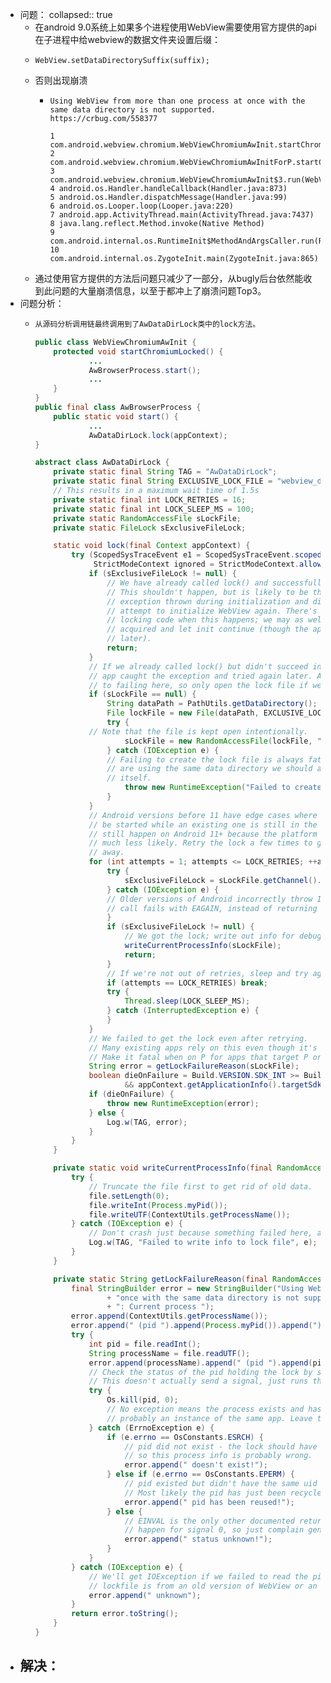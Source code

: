 - 问题：
  collapsed:: true
	- 在android 9.0系统上如果多个进程使用WebView需要使用官方提供的api在子进程中给webview的数据文件夹设置后缀：
	- ```
	  WebView.setDataDirectorySuffix(suffix);
	  ```
	- 否则出现崩溃
		- ```
		  Using WebView from more than one process at once with the same data directory is not supported. https://crbug.com/558377
		  
		  1 com.android.webview.chromium.WebViewChromiumAwInit.startChromiumLocked(WebViewChromiumAwInit.java:63)
		  2 com.android.webview.chromium.WebViewChromiumAwInitForP.startChromiumLocked(WebViewChromiumAwInitForP.java:3)
		  3 com.android.webview.chromium.WebViewChromiumAwInit$3.run(WebViewChromiumAwInit.java:3)
		  4 android.os.Handler.handleCallback(Handler.java:873)
		  5 android.os.Handler.dispatchMessage(Handler.java:99)
		  6 android.os.Looper.loop(Looper.java:220)
		  7 android.app.ActivityThread.main(ActivityThread.java:7437)
		  8 java.lang.reflect.Method.invoke(Native Method)
		  9 com.android.internal.os.RuntimeInit$MethodAndArgsCaller.run(RuntimeInit.java:500)
		  10 com.android.internal.os.ZygoteInit.main(ZygoteInit.java:865)
		  ```
	- 通过使用官方提供的方法后问题只减少了一部分，从bugly后台依然能收到此问题的大量崩溃信息，以至于都冲上了崩溃问题Top3。
- 问题分析：
	- ```java
	  从源码分析调用链最终调用到了AwDataDirLock类中的lock方法。
	  
	  public class WebViewChromiumAwInit {
	      protected void startChromiumLocked() {
	              ...
	              AwBrowserProcess.start();
	              ... 
	      }
	  }
	  public final class AwBrowserProcess {
	      public static void start() {
	              ...
	              AwDataDirLock.lock(appContext);
	  }
	  
	  abstract class AwDataDirLock {
	      private static final String TAG = "AwDataDirLock";
	      private static final String EXCLUSIVE_LOCK_FILE = "webview_data.lock";
	      // This results in a maximum wait time of 1.5s
	      private static final int LOCK_RETRIES = 16;
	      private static final int LOCK_SLEEP_MS = 100;
	      private static RandomAccessFile sLockFile;
	      private static FileLock sExclusiveFileLock;
	  
	      static void lock(final Context appContext) {
	          try (ScopedSysTraceEvent e1 = ScopedSysTraceEvent.scoped("AwDataDirLock.lock");
	               StrictModeContext ignored = StrictModeContext.allowDiskWrites()) {
	              if (sExclusiveFileLock != null) {
	                  // We have already called lock() and successfully acquired the lock in this process.
	                  // This shouldn't happen, but is likely to be the result of an app catching an
	                  // exception thrown during initialization and discarding it, causing us to later
	                  // attempt to initialize WebView again. There's no real advantage to failing the
	                  // locking code when this happens; we may as well count this as the lock being
	                  // acquired and let init continue (though the app may experience other problems
	                  // later).
	                  return;
	              }
	              // If we already called lock() but didn't succeed in getting the lock, it's possible the
	              // app caught the exception and tried again later. As above, there's no real advantage
	              // to failing here, so only open the lock file if we didn't already open it before.
	              if (sLockFile == null) {
	                  String dataPath = PathUtils.getDataDirectory();
	                  File lockFile = new File(dataPath, EXCLUSIVE_LOCK_FILE);
	                  try {
	              // Note that the file is kept open intentionally.
	                      sLockFile = new RandomAccessFile(lockFile, "rw");
	                  } catch (IOException e) {
	                  // Failing to create the lock file is always fatal; even if multiple processes
	                  // are using the same data directory we should always be able to access the file
	                  // itself.
	                      throw new RuntimeException("Failed to create lock file " + lockFile, e);
	                  }
	              }
	              // Android versions before 11 have edge cases where a new instance of an app process can
	              // be started while an existing one is still in the process of being killed. This can
	              // still happen on Android 11+ because the platform has a timeout for waiting, but it's
	              // much less likely. Retry the lock a few times to give the old process time to fully go
	              // away.
	              for (int attempts = 1; attempts <= LOCK_RETRIES; ++attempts) {
	                  try {
	                      sExclusiveFileLock = sLockFile.getChannel().tryLock();
	                  } catch (IOException e) {
	                  // Older versions of Android incorrectly throw IOException when the flock()
	                  // call fails with EAGAIN, instead of returning null. Just ignore it.
	                  }
	                  if (sExclusiveFileLock != null) {
	                      // We got the lock; write out info for debugging.
	                      writeCurrentProcessInfo(sLockFile);
	                      return;
	                  }
	                  // If we're not out of retries, sleep and try again.
	                  if (attempts == LOCK_RETRIES) break;
	                  try {
	                      Thread.sleep(LOCK_SLEEP_MS);
	                  } catch (InterruptedException e) {
	                  }
	              }
	              // We failed to get the lock even after retrying.
	              // Many existing apps rely on this even though it's known to be unsafe.
	              // Make it fatal when on P for apps that target P or higher
	              String error = getLockFailureReason(sLockFile);
	              boolean dieOnFailure = Build.VERSION.SDK_INT >= Build.VERSION_CODES.P
	                      && appContext.getApplicationInfo().targetSdkVersion >= Build.VERSION_CODES.P;
	              if (dieOnFailure) {
	                  throw new RuntimeException(error);
	              } else {
	                  Log.w(TAG, error);
	              }
	          }
	      }
	  
	      private static void writeCurrentProcessInfo(final RandomAccessFile file) {
	          try {
	              // Truncate the file first to get rid of old data.
	              file.setLength(0);
	              file.writeInt(Process.myPid());
	              file.writeUTF(ContextUtils.getProcessName());
	          } catch (IOException e) {
	              // Don't crash just because something failed here, as it's only for debugging.
	              Log.w(TAG, "Failed to write info to lock file", e);
	          }
	      }
	  
	      private static String getLockFailureReason(final RandomAccessFile file) {
	          final StringBuilder error = new StringBuilder("Using WebView from more than one process at "
	                  + "once with the same data directory is not supported. https://crbug.com/558377 "
	                  + ": Current process ");
	          error.append(ContextUtils.getProcessName());
	          error.append(" (pid ").append(Process.myPid()).append("), lock owner ");
	          try {
	              int pid = file.readInt();
	              String processName = file.readUTF();
	              error.append(processName).append(" (pid ").append(pid).append(")");
	              // Check the status of the pid holding the lock by sending it a null signal.
	              // This doesn't actually send a signal, just runs the kernel access checks.
	              try {
	                  Os.kill(pid, 0);
	                  // No exception means the process exists and has the same uid as us, so is
	                  // probably an instance of the same app. Leave the message alone.
	              } catch (ErrnoException e) {
	                  if (e.errno == OsConstants.ESRCH) {
	                      // pid did not exist - the lock should have been released by the kernel,
	                      // so this process info is probably wrong.
	                      error.append(" doesn't exist!");
	                  } else if (e.errno == OsConstants.EPERM) {
	                      // pid existed but didn't have the same uid as us.
	                      // Most likely the pid has just been recycled for a new process
	                      error.append(" pid has been reused!");
	                  } else {
	                      // EINVAL is the only other documented return value for kill(2) and should never
	                      // happen for signal 0, so just complain generally.
	                      error.append(" status unknown!");
	                  }
	              }
	          } catch (IOException e) {
	              // We'll get IOException if we failed to read the pid and process name; e.g. if the
	              // lockfile is from an old version of WebView or an IO error occurred somewhere.
	              error.append(" unknown");
	          }
	          return error.toString();
	      }
	  }
	  ```
- 解决：
	-